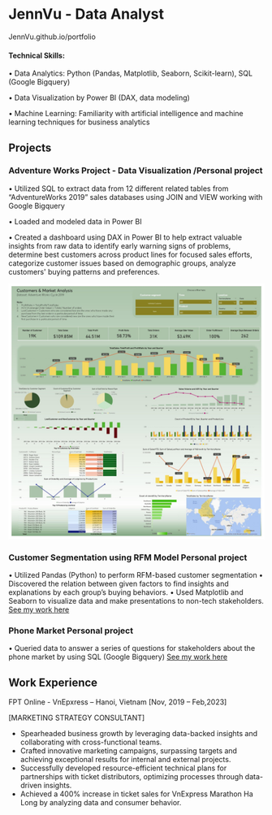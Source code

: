 # JennVu - Data Analyst
JennVu.github.io/portfolio

#### Technical Skills:

• Data Analytics: Python (Pandas, Matplotlib, Seaborn, Scikit-learn), SQL (Google Bigquery)

• Data Visualization by Power BI (DAX, data modeling)

• Machine Learning: Familiarity with artificial intelligence and machine learning techniques for
business analytics

## Projects

### Adventure Works Project - Data Visualization /Personal project
• Utilized SQL to extract data from 12 different related tables from “AdventureWorks 2019” sales
databases using JOIN and VIEW working with Google Bigquery

• Loaded and modeled data in Power BI

• Created a dashboard using DAX in Power BI to help extract valuable insights from raw data to
identify early warning signs of problems, determine best customers across product lines for focused
sales efforts, categorize customer issues based on demographic groups, analyze customers' buying
patterns and preferences.

![Final Dashboard looks like this](assess/K14-+Vu+Ngoc+Huyen+-+Project+3.jpg)
### Customer Segmentation using RFM Model Personal project
• Utilized Pandas (Python) to perform RFM-based customer segmentation
• Discovered the relation between given factors to find insights and explanations by each group’s buying
behaviors.
• Used Matplotlib and Seaborn to visualize data and make presentations to non-tech stakeholders.
[See my work here](https://github.com/JennVu/Python.CustomerSegmentation/tree/main)
### Phone Market Personal project
• Queried data to answer a series of questions for stakeholders about the phone market by using SQL
(Google Bigquery)
[See my work here](https://console.cloud.google.com/bigquery?sq=886752833240:2b280ea73abe47ce9abc0bf9be5eb412&project=youtube-project-394302&ws=!1m4!1m3!8m2!1s886752833240!2s2b280ea73abe47ce9abc0bf9be5eb412)

## Work Experience
FPT Online - VnEpxress – Hanoi, Vietnam [Nov, 2019 – Feb,2023]

[MARKETING STRATEGY CONSULTANT]
- Spearheaded business growth by leveraging data-backed insights and collaborating with cross-functional teams.
- Crafted innovative marketing campaigns, surpassing targets and achieving exceptional results for internal and external projects.
- Successfully developed resource-efficient technical plans for partnerships with ticket distributors, optimizing processes through data-driven insights.
- Achieved a 400% increase in ticket sales for VnExpress Marathon Ha Long by analyzing data and consumer behavior.
